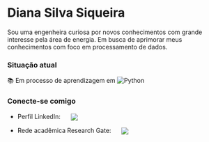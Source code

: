 # Diana Silva Siqueira

Sou uma engenheira curiosa por novos conhecimentos com grande interesse pela área de energia. Em busca de aprimorar meus conhecimentos com foco em processamento de dados.


### Situação atual


📚 Em processo de aprendizagem em    ![Python](https://img.shields.io/badge/python-3670A0?style=for-the-badge&logo=python&logoColor=ffdd54)



 

### Conecte-se comigo

- Perfil LinkedIn:
  <a href="https://www.linkedin.com/in/diana-silva-siqueira-dra-eng/">
  <img align="center" src="https://img.shields.io/badge/LinkedIn-0077B5?style=for-the-badge&logo=linkedin&logoColor=white" style="margin-left: 20px;">
  </a>


- Rede acadêmica Research Gate:
  <a href="https://www.researchgate.net/profile/Diana-Siqueira-2">
  <img align="center" src="https://img.shields.io/badge/Research_Gate-00CCBB.svg?&style=for-the-badge&logo=ResearchGate&logoColor=white" style="margin-left: 20px;">
  </a>

  
